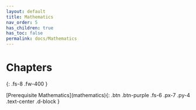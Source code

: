 ```yaml
---
layout: default
title: Mathematics
nav_order: 5
has_children: true
has_toc: false
permalink: docs/Mathematics
---
```


# Chapters
{: .fs-8 .fw-400 }

<div class="code-example" markdown="1">

<span>
[Prerequisite Mathematics](mathematics){: .btn .btn-purple .fs-6 .px-7 .py-4 .text-center .d-block }
</span>
</div>
